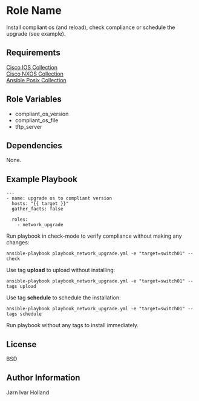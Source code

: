 Role Name
=========

Install compliant os (and reload), check compliance or schedule the upgrade (see example).

Requirements
------------

[Cisco IOS Collection](https://galaxy.ansible.com/cisco/ios)<br>
[Cisco NXOS Collection](https://galaxy.ansible.com/cisco/nxos)<br>
[Ansible Posix Collection](https://galaxy.ansible.com/ansible/posix)

Role Variables
--------------

- compliant\_os\_version
- compliant\_os\_file
- tftp\_server

Dependencies
------------

None.

Example Playbook
----------------

    ---
    - name: upgrade os to compliant version
      hosts: "{{ target }}"
      gather_facts: false

      roles:
        - network_upgrade


Run playbook in check-mode to verify compliance without making any changes:

    ansible-playbook playbook_network_upgrade.yml -e "target=switch01" --check

Use tag **upload** to upload without installing:

    ansible-playbook playbook_network_upgrade.yml -e "target=switch01" --tags upload

Use tag **schedule** to schedule the installation:

    ansible-playbook playbook_network_upgrade.yml -e "target=switch01" --tags schedule

Run playbook without any tags to install immediately.


License
-------

BSD

Author Information
------------------

Jørn Ivar Holland
